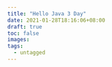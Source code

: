 ```yaml
---
title: "Hello Java 3 Day"
date: 2021-01-28T18:16:06+08:00
draft: true
toc: false
images:
tags: 
  - untagged
---
```



